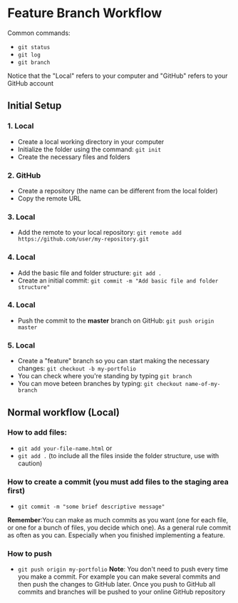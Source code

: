 # Feature Branch Workflow

Common commands:

- `git status`
- `git log`
- `git branch`


Notice that the "Local" refers to your computer and "GitHub" refers to your GitHub account

## Initial Setup

### 1. Local
- Create a local working directory in your computer
- Initialize the folder using the command: `git init`
- Create the necessary files and folders

### 2. GitHub
- Create a repository (the name can be different from the local folder)
- Copy the remote URL


### 3. Local
- Add the remote to your local repository: `git remote add https://github.com/user/my-repository.git`

### 4. Local
- Add the basic file and folder structure: `git add .`
- Create an initial commit: `git commit -m "Add basic file and folder structure"`

### 4. Local
- Push the commit to the **master** branch on GitHub: `git push origin master`

### 5. Local
- Create a "feature" branch so you can start making the necessary changes: `git checkout -b my-portfolio`
- You can check where you're standing by typing `git branch`
- You can move beteen branches by typing: `git checkout name-of-my-branch`


## Normal workflow (Local)

### How to add files:
- `git add your-file-name.html`
or
- `git add .` (to include all the files inside the folder structure, use with caution)


### How to create a commit (you must add files to the staging area first)
- `git commit -m "some brief descriptive message"`

**Remember**:You can make as much commits as you want (one for each file, or one for a bunch of files, you decide which one). As a general rule commit as often as you can. Especially when you finished implementing a feature.

### How to push
- `git push origin my-portfolio`
**Note**: You don't need to push every time you make a commit. For example you can make several commits and then push the changes to GitHub later. Once you push to GitHub all commits and branches will be pushed to your online GitHub repository



